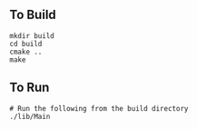 To Build
-------
```
mkdir build
cd build
cmake ..
make
```

To Run
-------
```
# Run the following from the build directory
./lib/Main
```


